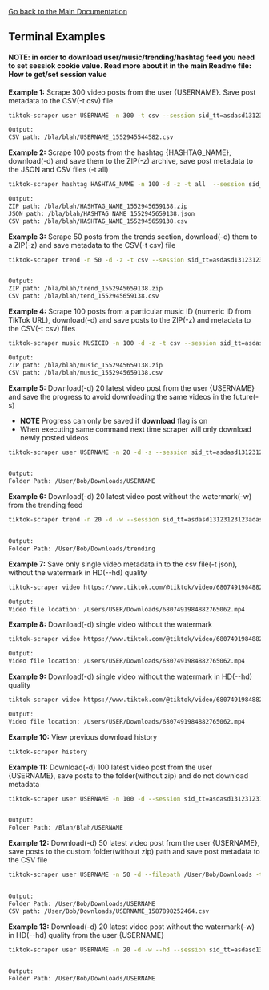[Go back to the Main Documentation](https://github.com/silxntrage/tiktok-scraper/blob/master/README.md)

## Terminal Examples

#### NOTE: in order to download user/music/trending/hashtag feed you need to set sessiok cookie value. Read more about it in the main Readme file: How to get/set session value

**Example 1:**
Scrape 300 video posts from the user {USERNAME}. Save post metadata to the CSV(-t csv) file

```sh
tiktok-scraper user USERNAME -n 300 -t csv --session sid_tt=asdasd13123123123adasda

Output:
CSV path: /bla/blah/USERNAME_1552945544582.csv
```

**Example 2:**
Scrape 100 posts from the hashtag {HASHTAG_NAME}, download(-d) and save them to the ZIP(-z) archive, save post metadata to the JSON and CSV files (-t all)

```sh
tiktok-scraper hashtag HASHTAG_NAME -n 100 -d -z -t all  --session sid_tt=asdasd13123123123adasda

Output:
ZIP path: /bla/blah/HASHTAG_NAME_1552945659138.zip
JSON path: /bla/blah/HASHTAG_NAME_1552945659138.json
CSV path: /bla/blah/HASHTAG_NAME_1552945659138.csv
```

**Example 3:**
Scrape 50 posts from the trends section, download(-d) them to a ZIP(-z) and save metadata to the CSV(-t csv) file

```sh
tiktok-scraper trend -n 50 -d -z -t csv --session sid_tt=asdasd13123123123adasda


Output:
ZIP path: /bla/blah/trend_1552945659138.zip
CSV path: /bla/blah/tend_1552945659138.csv
```

**Example 4:**
Scrape 100 posts from a particular music ID (numeric ID from TikTok URL), download(-d) and save posts to the ZIP(-z) and metadata to the CSV(-t csv) files

```sh
tiktok-scraper music MUSICID -n 100 -d -z -t csv --session sid_tt=asdasd13123123123adasda

Output:
ZIP path: /bla/blah/music_1552945659138.zip
CSV path: /bla/blah/music_1552945659138.csv
```

**Example 5:**
Download(-d) 20 latest video post from the user {USERNAME} and save the progress to avoid downloading the same videos in the future(-s)

-   **NOTE** Progress can only be saved if **download** flag is on
-   When executing same command next time scraper will only download newly posted videos

```sh
tiktok-scraper user USERNAME -n 20 -d -s --session sid_tt=asdasd13123123123adasda


Output:
Folder Path: /User/Bob/Downloads/USERNAME
```

**Example 6:**
Download(-d) 20 latest video post without the watermark(-w) from the trending feed

```sh
tiktok-scraper trend -n 20 -d -w --session sid_tt=asdasd13123123123adasda


Output:
Folder Path: /User/Bob/Downloads/trending
```

**Example 7:**
Save only single video metadata in to the csv file(-t json), without the watermark in HD(--hd) quality

```sh
tiktok-scraper video https://www.tiktok.com/@tiktok/video/6807491984882765062 --hd -t json

Output:
Video file location: /Users/USER/Downloads/6807491984882765062.mp4
```

**Example 8:**
Download(-d) single video without the watermark

```sh
tiktok-scraper video https://www.tiktok.com/@tiktok/video/6807491984882765062 -d

Output:
Video file location: /Users/USER/Downloads/6807491984882765062.mp4
```

**Example 9:**
Download(-d) single video without the watermark in HD(--hd) quality

```sh
tiktok-scraper video https://www.tiktok.com/@tiktok/video/6807491984882765062 --hd

Output:
Video file location: /Users/USER/Downloads/6807491984882765062.mp4
```

**Example 10:**
View previous download history

```sh
tiktok-scraper history
```

**Example 11:**
Download(-d) 100 latest video post from the user {USERNAME}, save posts to the folder(without zip) and do not download metadata

```sh
tiktok-scraper user USERNAME -n 100 -d --session sid_tt=asdasd13123123123adasda


Output:
Folder Path: /Blah/Blah/USERNAME
```

**Example 12:**
Download(-d) 50 latest video post from the user {USERNAME}, save posts to the custom folder(without zip) path and save post metadata to the CSV file

```sh
tiktok-scraper user USERNAME -n 50 -d --filepath /User/Bob/Downloads -t csv --session sid_tt=asdasd13123123123adasda


Output:
Folder Path: /User/Bob/Downloads/USERNAME
CSV path: /User/Bob/Downloads/USERNAME_1587898252464.csv
```

**Example 13:**
Download(-d) 20 latest video post without the watermark(-w) in HD(--hd) quality from the user {USERNAME}

```sh
tiktok-scraper user USERNAME -n 20 -d -w --hd --session sid_tt=asdasd13123123123adasda


Output:
Folder Path: /User/Bob/Downloads/USERNAME
```
